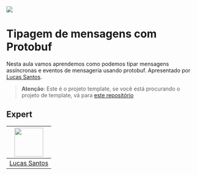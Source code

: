 <img src="https://storage.googleapis.com/golden-wind/experts-club/capa-github.svg" />

# Tipagem de mensagens com Protobuf

Nesta aula vamos aprendemos como podemos tipar mensagens assíncronas e eventos de mensageria usando protobuf. Apresentado por [Lucas Santos][1].

> __Atenção__: Este é o projeto template, se você está procurando o projeto de template, vá para [este repositório](https://github.com/rocketseat-experts-club/protobuf-rabbitmq)

## Expert

| [<img src="https://github.com/khaosdoctor.png" width="75px;"/>][1] |
| :-: |
|[Lucas Santos][1]|


[1]: https://lsantos.dev
